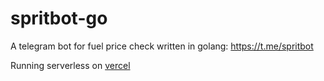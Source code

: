# spritbot-go
A telegram bot for fuel price check written in golang: https://t.me/spritbot

Running serverless on [vercel](https://vercel.com)
